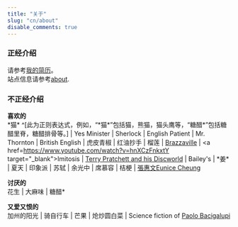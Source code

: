 ```yaml
---
title: "关于"
slug: "cn/about"
disable_comments: true
---
```




### 正经介绍 
请参考[我的简历](../vitae/)。  
站点信息请参考[about](../../en/about).

### 不正经介绍

__喜欢的__  
\*猫\* ^[此为正则表达式，例如，“\*猫\*”包括猫，熊猫，猫头鹰等，“糖醋*”包括糖醋里脊，糖醋排骨等。] | Yes Minister | Sherlock | English Patient | Mr. Thornton | British English | 虎皮青椒 | 红油抄手 | 榴莲 | <a href=http://www.brazzavilleband.com/ target="_blank">Brazzaville</a> | <a href=https://www.youtube.com/watch?v=hnXCzFnkxtY target="_blank">Imitosis</a> | <a href=https://www.terrypratchettbooks.com/ target="_blank">Terry Pratchett and his Discworld</a> | Bailey's | \*姜\* | 夏天 | 印象派 | 苏轼 | 余光中 | 席慕容 | 桔梗 | <a href="http://www.euniceman.com/" target="_blank" >張惠文Eunice Cheung</a>

__讨厌的__  
花生 | 大麻味 | 糖醋* 

__又爱又恨的__  
加州的阳光 | 骑自行车 | 芒果 | 炝炒圆白菜 | Science fiction of <a href="http://windupstories.com/" target="_blank">Paolo Bacigalupi</a>

